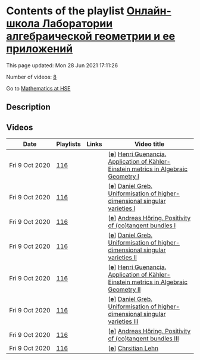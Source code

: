 # Contents of the playlist [Онлайн-школа Лаборатории алгебраической геометрии и ее приложений](https://www.youtube.com/playlist?list=PLq3E5oubNNoC-FTQXq9LC1hZRFVs8qdy2)

This page updated: Mon 28 Jun 2021 17:11:26

Number of videos: [8](#videos)

Go to [Mathematics at HSE](../README.md)

## Description



## Videos

|Date|Playlists|Links|Video title|
|---|---|---|---|
| Fri&nbsp;9&nbsp;Oct&nbsp;2020 | [116](../playlists/116 "Онлайн-школа Лаборатории алгебраической геометрии и ее приложений") |  | [[**e**](https://studio.youtube.com/video/qnYU46tibOQ/edit "Edit")] [Henri Guenancia. Application of Kähler-Einstein metrics in Algebraic Geometry I](https://www.youtube.com/watch?v=qnYU46tibOQ&list=PLq3E5oubNNoC-FTQXq9LC1hZRFVs8qdy2) |
| Fri&nbsp;9&nbsp;Oct&nbsp;2020 | [116](../playlists/116 "Онлайн-школа Лаборатории алгебраической геометрии и ее приложений") |  | [[**e**](https://studio.youtube.com/video/hiiQIgMJHdM/edit "Edit")] [Daniel Greb. Uniformisation of higher-dimensional singular varieties I](https://www.youtube.com/watch?v=hiiQIgMJHdM&list=PLq3E5oubNNoC-FTQXq9LC1hZRFVs8qdy2) |
| Fri&nbsp;9&nbsp;Oct&nbsp;2020 | [116](../playlists/116 "Онлайн-школа Лаборатории алгебраической геометрии и ее приложений") |  | [[**e**](https://studio.youtube.com/video/lndO7azo9ds/edit "Edit")] [Andreas Höring. Positivity of (co)tangent bundles I](https://www.youtube.com/watch?v=lndO7azo9ds&list=PLq3E5oubNNoC-FTQXq9LC1hZRFVs8qdy2) |
| Fri&nbsp;9&nbsp;Oct&nbsp;2020 | [116](../playlists/116 "Онлайн-школа Лаборатории алгебраической геометрии и ее приложений") |  | [[**e**](https://studio.youtube.com/video/QwDDC_EzCvc/edit "Edit")] [Daniel Greb. Uniformisation of higher-dimensional singular varieties II](https://www.youtube.com/watch?v=QwDDC_EzCvc&list=PLq3E5oubNNoC-FTQXq9LC1hZRFVs8qdy2) |
| Fri&nbsp;9&nbsp;Oct&nbsp;2020 | [116](../playlists/116 "Онлайн-школа Лаборатории алгебраической геометрии и ее приложений") |  | [[**e**](https://studio.youtube.com/video/DKL3gTBKyyY/edit "Edit")] [Henri Guenancia. Application of Kähler-Einstein metrics in Algebraic Geometry II](https://www.youtube.com/watch?v=DKL3gTBKyyY&list=PLq3E5oubNNoC-FTQXq9LC1hZRFVs8qdy2) |
| Fri&nbsp;9&nbsp;Oct&nbsp;2020 | [116](../playlists/116 "Онлайн-школа Лаборатории алгебраической геометрии и ее приложений") |  | [[**e**](https://studio.youtube.com/video/S_fuqH_euOA/edit "Edit")] [Daniel Greb. Uniformisation of higher-dimensional singular varieties III](https://www.youtube.com/watch?v=S_fuqH_euOA&list=PLq3E5oubNNoC-FTQXq9LC1hZRFVs8qdy2) |
| Fri&nbsp;9&nbsp;Oct&nbsp;2020 | [116](../playlists/116 "Онлайн-школа Лаборатории алгебраической геометрии и ее приложений") |  | [[**e**](https://studio.youtube.com/video/G_Ka0oG6pKg/edit "Edit")] [Andreas Höring. Positivity of (co)tangent bundles III](https://www.youtube.com/watch?v=G_Ka0oG6pKg&list=PLq3E5oubNNoC-FTQXq9LC1hZRFVs8qdy2) |
| Fri&nbsp;9&nbsp;Oct&nbsp;2020 | [116](../playlists/116 "Онлайн-школа Лаборатории алгебраической геометрии и ее приложений") |  | [[**e**](https://studio.youtube.com/video/jxWP6vwawk0/edit "Edit")] [Chrsitian Lehn](https://www.youtube.com/watch?v=jxWP6vwawk0&list=PLq3E5oubNNoC-FTQXq9LC1hZRFVs8qdy2) |
